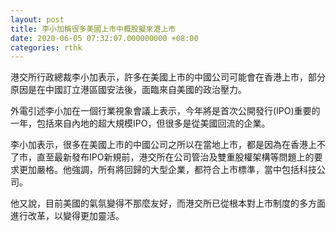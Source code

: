 ```yaml
---
layout: post
title: 李小加稱很多美國上市中概股擬來港上市
date: 2020-06-05 07:32:07.000000000 +08:00
categories: rthk
---
```


港交所行政總裁李小加表示，許多在美國上市的中國公司可能會在香港上市，部分原因是在中國訂立港區國安法後，面臨來自美國的政治壓力。

外電引述李小加在一個行業視象會議上表示，今年將是首次公開發行(IPO)重要的一年，包括來自內地的超大規模IPO，但很多是從美國回流的企業。

李小加表示，很多在美國上市的中國公司之所以在當地上市，都是因為在香港上不了市，直至最新發布IPO新規前，港交所在公司管治及雙重股權架構等問題上的要求更加嚴格。他強調，所有將回歸的大型企業，都符合上市標準，當中包括科技公司。

他又說，目前美國的氣氛變得不那麼友好，而港交所已從根本對上市制度的多方面進行改革，以變得更加靈活。

